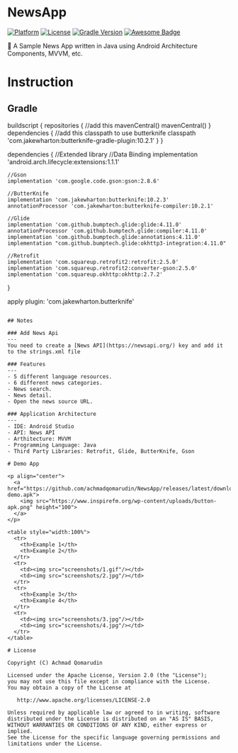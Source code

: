 # NewsApp

[![Platform](https://img.shields.io/badge/platform-Android-yellow.svg)](https://www.android.com)
[![License](https://img.shields.io/badge/license-Apache%202-4EB1BA.svg?style=flat-square)](https://www.apache.org/licenses/LICENSE-2.0.html)
[![Gradle Version](https://img.shields.io/badge/gradle-4.0-green.svg)](https://docs.gradle.org/current/release-notes)
[![Awesome Badge](https://cdn.rawgit.com/sindresorhus/awesome/d7305f38d29fed78fa85652e3a63e154dd8e8829/media/badge.svg)](https://java-lang.github.io/awesome-java)

📰 A Sample News App written in Java using Android Architecture Components, MVVM, etc.

# Instruction

## Gradle

buildscript {
    repositories {
        //add this mavenCentral()
        mavenCentral()
    }
    dependencies {
        //add this classpath to use butterknife
        classpath 'com.jakewharton:butterknife-gradle-plugin:10.2.1'
    }
}


dependencies {
    //Extended library
    //Data Binding
    implementation 'android.arch.lifecycle:extensions:1.1.1'

    //Gson
    implementation 'com.google.code.gson:gson:2.8.6'

    //ButterKnife
    implementation 'com.jakewharton:butterknife:10.2.3'
    annotationProcessor 'com.jakewharton:butterknife-compiler:10.2.1'

    //Glide
    implementation 'com.github.bumptech.glide:glide:4.11.0'
    annotationProcessor 'com.github.bumptech.glide:compiler:4.11.0'
    implementation 'com.github.bumptech.glide:annotations:4.11.0'
    implementation "com.github.bumptech.glide:okhttp3-integration:4.11.0"

    //Retrofit
    implementation 'com.squareup.retrofit2:retrofit:2.5.0'
    implementation 'com.squareup.retrofit2:converter-gson:2.5.0'
    implementation 'com.squareup.okhttp:okhttp:2.7.2'
}

apply plugin: 'com.jakewharton.butterknife'
```

## Notes

### Add News Api
---
You need to create a [News API](https://newsapi.org/) key and add it to the strings.xml file

### Features
---
- 5 different language resources.
- 6 different news categories.
- News search.
- News detail.
- Open the news source URL.

### Application Architecture
---
- IDE: Android Studio
- API: News API
- Arthitecture: MVVM
- Programming Language: Java
- Third Party Libraries: Retrofit, Glide, ButterKnife, Gson

# Demo App

<p align="center">
  <a href="https://github.com/achmadqomarudin/NewsApp/releases/latest/download/app-demo.apk">
    <img src="https://www.inspirefm.org/wp-content/uploads/button-apk.png" height="100">
  </a>
</p>

<table style="width:100%">
  <tr>
    <th>Example 1</th>
    <th>Example 2</th>
  </tr>
  <tr>
    <td><img src="screenshots/1.gif"/></td>
    <td><img src="screenshots/2.jpg"/></td>
  </tr>
  <tr>
    <th>Example 3</th>
    <th>Example 4</th>
  </tr>
  <tr>
    <td><img src="screenshots/3.jpg"/></td>
    <td><img src="screenshots/4.jpg"/></td>
  </tr>
</table>

# License

```
    Copyright (C) Achmad Qomarudin

    Licensed under the Apache License, Version 2.0 (the "License");
    you may not use this file except in compliance with the License.
    You may obtain a copy of the License at

       http://www.apache.org/licenses/LICENSE-2.0

    Unless required by applicable law or agreed to in writing, software
    distributed under the License is distributed on an "AS IS" BASIS,
    WITHOUT WARRANTIES OR CONDITIONS OF ANY KIND, either express or implied.
    See the License for the specific language governing permissions and
    limitations under the License.
```
